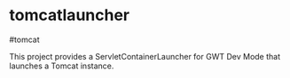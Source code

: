 # tomcatlauncher
#tomcat 

This project provides a ServletContainerLauncher for GWT Dev Mode that launches a Tomcat instance.

